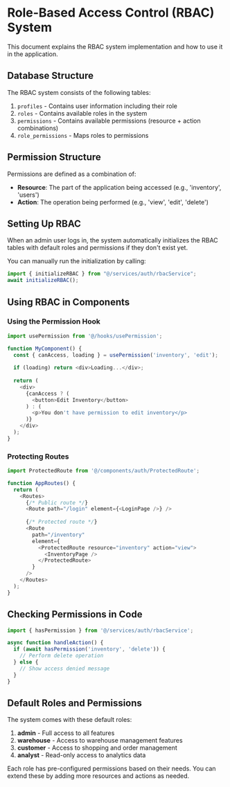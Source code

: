 
# Role-Based Access Control (RBAC) System

This document explains the RBAC system implementation and how to use it in the application.

## Database Structure

The RBAC system consists of the following tables:

1. `profiles` - Contains user information including their role
2. `roles` - Contains available roles in the system
3. `permissions` - Contains available permissions (resource + action combinations)
4. `role_permissions` - Maps roles to permissions

## Permission Structure

Permissions are defined as a combination of:
- **Resource**: The part of the application being accessed (e.g., 'inventory', 'users')
- **Action**: The operation being performed (e.g., 'view', 'edit', 'delete')

## Setting Up RBAC

When an admin user logs in, the system automatically initializes the RBAC tables with default roles and permissions if they don't exist yet.

You can manually run the initialization by calling:

```typescript
import { initializeRBAC } from "@/services/auth/rbacService";
await initializeRBAC();
```

## Using RBAC in Components

### Using the Permission Hook

```typescript
import usePermission from '@/hooks/usePermission';

function MyComponent() {
  const { canAccess, loading } = usePermission('inventory', 'edit');
  
  if (loading) return <div>Loading...</div>;
  
  return (
    <div>
      {canAccess ? (
        <button>Edit Inventory</button>
      ) : (
        <p>You don't have permission to edit inventory</p>
      )}
    </div>
  );
}
```

### Protecting Routes

```typescript
import ProtectedRoute from '@/components/auth/ProtectedRoute';

function AppRoutes() {
  return (
    <Routes>
      {/* Public route */}
      <Route path="/login" element={<LoginPage />} />
      
      {/* Protected route */}
      <Route 
        path="/inventory" 
        element={
          <ProtectedRoute resource="inventory" action="view">
            <InventoryPage />
          </ProtectedRoute>
        } 
      />
    </Routes>
  );
}
```

## Checking Permissions in Code

```typescript
import { hasPermission } from '@/services/auth/rbacService';

async function handleAction() {
  if (await hasPermission('inventory', 'delete')) {
    // Perform delete operation
  } else {
    // Show access denied message
  }
}
```

## Default Roles and Permissions

The system comes with these default roles:

1. **admin** - Full access to all features
2. **warehouse** - Access to warehouse management features
3. **customer** - Access to shopping and order management
4. **analyst** - Read-only access to analytics data

Each role has pre-configured permissions based on their needs. You can extend these by adding more resources and actions as needed.
